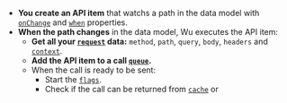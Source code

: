 * **You create an API item** that watchs a path in the data model with
[`onChange`](./documentation-properties.md#onchange) and [`when`](./documentation-properties.md#when) properties.
* **When the path changes** in the data model, Wu executes the API item:
  * **Get all your [`request`](#request-property) data:** `method`, `path`, `query`, `body`, `headers` and [`context`](#optionscontext).
  * **Add the API item to a call [`queue`](#queue).**
  * When the call is ready to be sent:
    * Start the [`flags`](#optionsflags).
    * Check if the call can be returned from [`cache`](#optionscacheable) or

